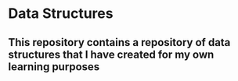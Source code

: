 # Data Structures

## This repository contains a repository of data structures that I have created for my own learning purposes